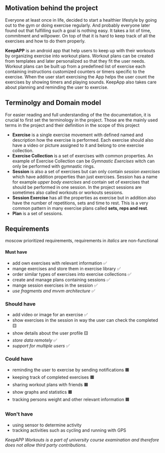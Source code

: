
## Motivation behind the project
Everyone at least once in life, decided to start a healthier lifestyle by going out to the gym or doing exercise regularly. And probably everyone later found out that fulfilling such a goal is nothing easy. It takes a lot of time, commitment and willpower. On top of that it is hard to keep track of all the exercises and how to do them properly. 

**KeepAPP** is an android app that help users to keep up with their workouts by organizing exercise into workout plans. Workout plans can be created from templates and later personalized so that they fit the user needs. Workout plans can be built up from a predefined list of exercise each containing instructions customized counters or timers specific to the exercise. When the user start exercising the App helps the user count the exercises by showing timers and playing sounds. KeepApp also takes care about planning and reminding the user to exercise. 

## Terminolgy and Domain model
For easier reading and full understanding of  the the documentation, it is crucial to first set the terminology in the project. Those are the mainly used  terms in the project and their definition in the scope of this project
* **Exercise** is a single exercise movement with defined named and description how the exercise is performed. Each exercise should also have a video or picture assigned to it and belong to one exercise collection. 
* **Exercise Collection** is a set of exercises with common properties. An example of Exercise Collection can be *Gymnastic Exercises* witch can only be performed with gymnastic rings. 
* **Session** is also a set of exercises but can only contain *session exercises* which have addition properties than just exercises. Session has a name for example *upper body exercises*  and contain set of exercises that should be performed in one session. In the project sessions are sometimes also called workouts or workouts sessions.
* **Session Exercise** has all the properties as exercise but in addition also have the number of repetitions, sets and time to rest. This is a very common pattern in many exercise plans called **sets, reps and rest**. 
*  **Plan** is a set of sessions.
## Requirements
moscow prioritized requirements, requirements in *italics* are non-functional
#### Must have
* add own exercises with relevant information 													  	✅
* mange exercises and store them in exercise library 											  ✅
* order similar types of exercises into exercise collections 								✅
* create and manage plans containing sessions 												    	✅
* mange session exercises in the session														    		✅
* *use fragments and mvvm architecture* 														    		✅

### Should have
* add video or image for an exercise 																	    	✅
* show exercises in the session in way the user can check the completed 		🟨
* show details about the user profile 																		  🟨
* *store data remotely* 																							    	✅
* *support for multiple users* 																			    		✅

### Could have
* reminding the user to exercise by sending notifications 🟧
* keeping track of completed exercises 🟧
* sharing workout plans with friends 🟧
* show graphs and statistics 🟧
* tracking persons weight and other relevant information 🟧

### Won't have
* using sensor to determine activity
* tracking activities such as cycling and running with GPS

*KeepAPP Workouts is a part of university course examination and therefore does not allow third party contributions.*
